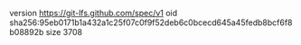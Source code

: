version https://git-lfs.github.com/spec/v1
oid sha256:95eb0171b1a432a1c25f07c0f9f52deb6c0bcecd645a45fedb8bcf6f8b08892b
size 3708
